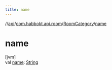 ```yaml
---
title: name
---
```

//[api](../../../index.html)/[com.habbokt.api.room](../index.html)/[RoomCategory](index.html)/[name](name.html)



# name



[jvm]\
val [name](name.html): [String](https://kotlinlang.org/api/latest/jvm/stdlib/kotlin/-string/index.html)




